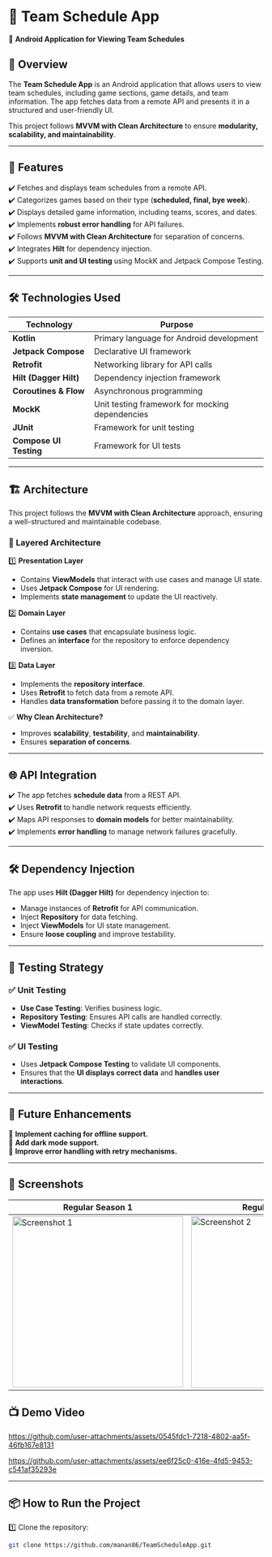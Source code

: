 # 🏈 Team Schedule App

📱 **Android Application for Viewing Team Schedules**  

## 📌 Overview
The **Team Schedule App** is an Android application that allows users to view team schedules, including game sections, game details, and team information. The app fetches data from a remote API and presents it in a structured and user-friendly UI.

This project follows **MVVM with Clean Architecture** to ensure **modularity, scalability, and maintainability**.

---

## 🎯 Features
✔️ Fetches and displays team schedules from a remote API.  
✔️ Categorizes games based on their type (**scheduled, final, bye week**).  
✔️ Displays detailed game information, including teams, scores, and dates.  
✔️ Implements **robust error handling** for API failures.  
✔️ Follows **MVVM with Clean Architecture** for separation of concerns.  
✔️ Integrates **Hilt** for dependency injection.  
✔️ Supports **unit and UI testing** using MockK and Jetpack Compose Testing.  

---

## 🛠️ Technologies Used

| **Technology**         | **Purpose**                                   |
|----------------------|-------------------------------------------|
| **Kotlin**           | Primary language for Android development  |
| **Jetpack Compose**  | Declarative UI framework                  |
| **Retrofit**         | Networking library for API calls          |
| **Hilt (Dagger Hilt)** | Dependency injection framework           |
| **Coroutines & Flow** | Asynchronous programming                 |
| **MockK**            | Unit testing framework for mocking dependencies |
| **JUnit**            | Framework for unit testing                |
| **Compose UI Testing** | Framework for UI tests                  |

---

## 🏗️ Architecture

This project follows the **MVVM with Clean Architecture** approach, ensuring a well-structured and maintainable codebase.

### 🔹 Layered Architecture

1️⃣ **Presentation Layer**  
   - Contains **ViewModels** that interact with use cases and manage UI state.  
   - Uses **Jetpack Compose** for UI rendering.  
   - Implements **state management** to update the UI reactively.  

2️⃣ **Domain Layer**  
   - Contains **use cases** that encapsulate business logic.  
   - Defines an **interface** for the repository to enforce dependency inversion.  

3️⃣ **Data Layer**  
   - Implements the **repository interface**.  
   - Uses **Retrofit** to fetch data from a remote API.  
   - Handles **data transformation** before passing it to the domain layer.  

✅ **Why Clean Architecture?**  
- Improves **scalability**, **testability**, and **maintainability**.  
- Ensures **separation of concerns**.  

---

## 🌐 API Integration

✔️ The app fetches **schedule data** from a REST API.  
✔️ Uses **Retrofit** to handle network requests efficiently.  
✔️ Maps API responses to **domain models** for better maintainability.  
✔️ Implements **error handling** to manage network failures gracefully.  

---

## 🛠️ Dependency Injection

The app uses **Hilt (Dagger Hilt)** for dependency injection to:  
- Manage instances of **Retrofit** for API communication.  
- Inject **Repository** for data fetching.  
- Inject **ViewModels** for UI state management.  
- Ensure **loose coupling** and improve testability.

---

## 🧪 Testing Strategy

### ✅ Unit Testing
- **Use Case Testing**: Verifies business logic.  
- **Repository Testing**: Ensures API calls are handled correctly.  
- **ViewModel Testing**: Checks if state updates correctly.  

### ✅ UI Testing
- Uses **Jetpack Compose Testing** to validate UI components.  
- Ensures that the **UI displays correct data** and **handles user interactions**.

---

## 🎯 Future Enhancements
🔹 **Implement caching for offline support.**  
🔹 **Add dark mode support.**  
🔹 **Improve error handling with retry mechanisms.**  

---

## 📸 Screenshots

| Regular Season 1 | Regular Season 2 | Postseason |
|------------------|------------------|------------|
| <img width="337" alt="Screenshot 1" src="https://github.com/user-attachments/assets/23390fd0-76ee-441b-9299-7df3c63a830e" /> | <img width="339" alt="Screenshot 2" src="https://github.com/user-attachments/assets/f02e4baa-f2c8-4329-a080-2dea8f27314f" /> | <img width="338" alt="Screenshot 3" src="https://github.com/user-attachments/assets/d3412be7-efba-4534-8184-9e77d2e96cef" /> |


## 📺 Demo Video
https://github.com/user-attachments/assets/0545fdc1-7218-4802-aa5f-46fb167e8131

https://github.com/user-attachments/assets/ee6f25c0-416e-4fd5-9453-c541af35293e

---

## 📦 How to Run the Project

1️⃣ Clone the repository:  
```bash
git clone https://github.com/manan86/TeamScheduleApp.git
